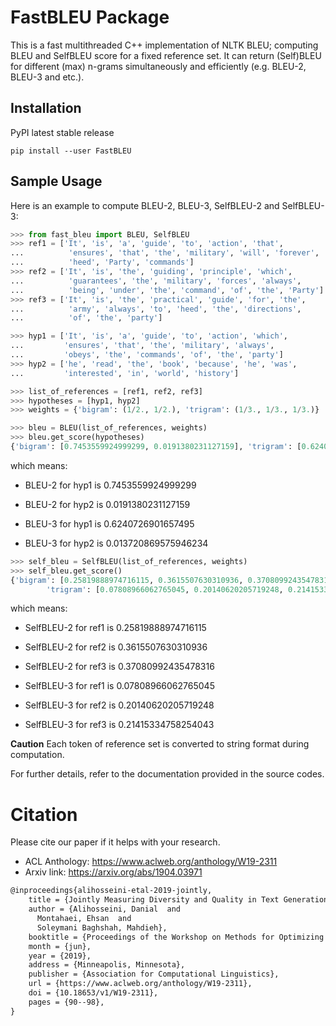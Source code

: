 # FastBLEU Package

This is a fast multithreaded C++ implementation of NLTK BLEU; computing BLEU and SelfBLEU score for a fixed reference set.
It can return (Self)BLEU for different (max) n-grams simultaneously and efficiently (e.g. BLEU-2, BLEU-3 and etc.).

## Installation
PyPI latest stable release

~~~~~~~~~~~~~~~~~~~~~~~~
pip install --user FastBLEU
~~~~~~~~~~~~~~~~~~~~~~~~

## Sample Usage
Here is an example to compute BLEU-2, BLEU-3, SelfBLEU-2 and SelfBLEU-3:

```python
>>> from fast_bleu import BLEU, SelfBLEU
>>> ref1 = ['It', 'is', 'a', 'guide', 'to', 'action', 'that',
...          'ensures', 'that', 'the', 'military', 'will', 'forever',
...          'heed', 'Party', 'commands']
>>> ref2 = ['It', 'is', 'the', 'guiding', 'principle', 'which',
...          'guarantees', 'the', 'military', 'forces', 'always',
...          'being', 'under', 'the', 'command', 'of', 'the', 'Party']
>>> ref3 = ['It', 'is', 'the', 'practical', 'guide', 'for', 'the',
...          'army', 'always', 'to', 'heed', 'the', 'directions',
...          'of', 'the', 'party']

>>> hyp1 = ['It', 'is', 'a', 'guide', 'to', 'action', 'which',
...         'ensures', 'that', 'the', 'military', 'always',
...         'obeys', 'the', 'commands', 'of', 'the', 'party']
>>> hyp2 = ['he', 'read', 'the', 'book', 'because', 'he', 'was',
...         'interested', 'in', 'world', 'history']

>>> list_of_references = [ref1, ref2, ref3]
>>> hypotheses = [hyp1, hyp2]
>>> weights = {'bigram': (1/2., 1/2.), 'trigram': (1/3., 1/3., 1/3.)}

>>> bleu = BLEU(list_of_references, weights)
>>> bleu.get_score(hypotheses)
{'bigram': [0.7453559924999299, 0.0191380231127159], 'trigram': [0.6240726901657495, 0.013720869575946234]}
```

which means:
* BLEU-2 for hyp1 is 0.7453559924999299
* BLEU-2 for hyp2 is 0.0191380231127159

* BLEU-3 for hyp1 is 0.6240726901657495
* BLEU-3 for hyp2 is 0.013720869575946234

```python
>>> self_bleu = SelfBLEU(list_of_references, weights)
>>> self_bleu.get_score()
{'bigram': [0.25819888974716115, 0.3615507630310936, 0.37080992435478316],
        'trigram': [0.07808966062765045, 0.20140620205719248, 0.21415334758254043]}
```

which means: 
* SelfBLEU-2 for ref1 is 0.25819888974716115
* SelfBLEU-2 for ref2 is 0.3615507630310936
* SelfBLEU-2 for ref3 is 0.37080992435478316

* SelfBLEU-3 for ref1 is 0.07808966062765045
* SelfBLEU-3 for ref2 is 0.20140620205719248
* SelfBLEU-3 for ref3 is 0.21415334758254043

**Caution** Each token of reference set is converted to string format during computation.

For further details, refer to the documentation provided in the source codes.

# Citation

Please cite our paper if it helps with your research.

* ACL Anthology: https://www.aclweb.org/anthology/W19-2311
* Arxiv link: https://arxiv.org/abs/1904.03971

```latex
@inproceedings{alihosseini-etal-2019-jointly,
    title = {Jointly Measuring Diversity and Quality in Text Generation Models},
    author = {Alihosseini, Danial  and
      Montahaei, Ehsan  and
      Soleymani Baghshah, Mahdieh},
    booktitle = {Proceedings of the Workshop on Methods for Optimizing and Evaluating Neural Language Generation},
    month = {jun},
    year = {2019},
    address = {Minneapolis, Minnesota},
    publisher = {Association for Computational Linguistics},
    url = {https://www.aclweb.org/anthology/W19-2311},
    doi = {10.18653/v1/W19-2311},
    pages = {90--98},
}

```
